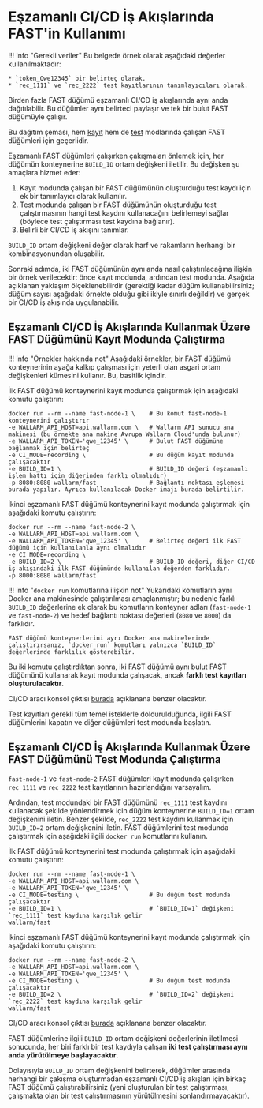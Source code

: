 [doc-ci-recording]:             ci-mode-recording.md
[doc-ci-recording-example]:     ci-mode-recording.md#deployment-of-a-fast-node-in-recording-mode
[doc-ci-testing]:               ci-mode-testing.md
[doc-ci-testing-example]:       ci-mode-testing.md#deployment-of-a-fast-node-in-the-testing-mode

#   Eşzamanlı CI/CD İş Akışlarında FAST'in Kullanımı

!!! info "Gerekli veriler" 
    Bu belgede örnek olarak aşağıdaki değerler kullanılmaktadır:

    * `token_Qwe12345` bir belirteç olarak.
    * `rec_1111` ve `rec_2222` test kayıtlarının tanımlayıcıları olarak.

Birden fazla FAST düğümü eşzamanlı CI/CD iş akışlarında aynı anda dağıtılabilir. Bu düğümler aynı belirteci paylaşır ve tek bir bulut FAST düğümüyle çalışır.

Bu dağıtım şeması, hem [kayıt][doc-ci-recording] hem de [test][doc-ci-testing] modlarında çalışan FAST düğümleri için geçerlidir.

Eşzamanlı FAST düğümleri çalışırken çakışmaları önlemek için, her düğümün konteynerine `BUILD_ID` ortam değişkeni iletilir. Bu değişken şu amaçlara hizmet eder:
1.  Kayıt modunda çalışan bir FAST düğümünün oluşturduğu test kaydı için ek bir tanımlayıcı olarak kullanılır.
2.  Test modunda çalışan bir FAST düğümünün oluşturduğu test çalıştırmasının hangi test kaydını kullanacağını belirlemeyi sağlar (böylece test çalıştırması test kaydına bağlanır).
3.  Belirli bir CI/CD iş akışını tanımlar.

`BUILD_ID` ortam değişkeni değer olarak harf ve rakamların herhangi bir kombinasyonundan oluşabilir.

Sonraki adımda, iki FAST düğümünün aynı anda nasıl çalıştırılacağına ilişkin bir örnek verilecektir: önce kayıt modunda, ardından test modunda. Aşağıda açıklanan yaklaşım ölçeklenebilirdir (gerektiği kadar düğüm kullanabilirsiniz; düğüm sayısı aşağıdaki örnekte olduğu gibi ikiyle sınırlı değildir) ve gerçek bir CI/CD iş akışında uygulanabilir.


##  Eşzamanlı CI/CD İş Akışlarında Kullanmak Üzere FAST Düğümünü Kayıt Modunda Çalıştırma

!!! info "Örnekler hakkında not"
    Aşağıdaki örnekler, bir FAST düğümü konteynerinin ayağa kalkıp çalışması için yeterli olan asgari ortam değişkenleri kümesini kullanır. Bu, basitlik içindir. 

İlk FAST düğümü konteynerini kayıt modunda çalıştırmak için aşağıdaki komutu çalıştırın:

```
docker run --rm --name fast-node-1 \    # Bu komut fast-node-1 konteynerini çalıştırır
-e WALLARM_API_HOST=api.wallarm.com \   # Wallarm API sunucu ana makinesi (bu örnekte ana makine Avrupa Wallarm Cloud'unda bulunur)
-e WALLARM_API_TOKEN='qwe_12345' \      # Bulut FAST düğümüne bağlanmak için belirteç
-e CI_MODE=recording \                  # Bu düğüm kayıt modunda çalışacaktır
-e BUILD_ID=1 \                         # BUILD_ID değeri (eşzamanlı işlem hattı için diğerinden farklı olmalıdır)
-p 8080:8080 wallarm/fast               # Bağlantı noktası eşlemesi burada yapılır. Ayrıca kullanılacak Docker imajı burada belirtilir.
```

İkinci eşzamanlı FAST düğümü konteynerini kayıt modunda çalıştırmak için aşağıdaki komutu çalıştırın:

```
docker run --rm --name fast-node-2 \
-e WALLARM_API_HOST=api.wallarm.com \
-e WALLARM_API_TOKEN='qwe_12345' \      # Belirteç değeri ilk FAST düğümü için kullanılanla aynı olmalıdır
-e CI_MODE=recording \
-e BUILD_ID=2 \                         # BUILD_ID değeri, diğer CI/CD iş akışındaki ilk FAST düğümünde kullanılan değerden farklıdır.
-p 8000:8080 wallarm/fast
```

!!! info "`docker run` komutlarına ilişkin not"
    Yukarıdaki komutların aynı Docker ana makinesinde çalıştırılması amaçlanmıştır; bu nedenle farklı `BUILD_ID` değerlerine ek olarak bu komutların konteyner adları (`fast-node-1` ve `fast-node-2`) ve hedef bağlantı noktası değerleri (`8080` ve `8000`) da farklıdır.
    
    FAST düğümü konteynerlerini ayrı Docker ana makinelerinde çalıştırırsanız, `docker run` komutları yalnızca `BUILD_ID` değerlerinde farklılık gösterebilir.

Bu iki komutu çalıştırdıktan sonra, iki FAST düğümü aynı bulut FAST düğümünü kullanarak kayıt modunda çalışacak, ancak **farklı test kayıtları oluşturulacaktır**.

CI/CD aracı konsol çıktısı [burada][doc-ci-recording-example] açıklanana benzer olacaktır.

Test kayıtları gerekli tüm temel isteklerle doldurulduğunda, ilgili FAST düğümlerini kapatın ve diğer düğümleri test modunda başlatın.

##  Eşzamanlı CI/CD İş Akışlarında Kullanmak Üzere FAST Düğümünü Test Modunda Çalıştırma

`fast-node-1` ve `fast-node-2` FAST düğümleri kayıt modunda çalışırken `rec_1111` ve `rec_2222` test kayıtlarının hazırlandığını varsayalım.  

Ardından, test modundaki bir FAST düğümünü `rec_1111` test kaydını kullanacak şekilde yönlendirmek için düğüm konteynerine `BUILD_ID=1` ortam değişkenini iletin. Benzer şekilde, `rec_2222` test kaydını kullanmak için `BUILD_ID=2` ortam değişkenini iletin. FAST düğümlerini test modunda çalıştırmak için aşağıdaki ilgili `docker run` komutlarını kullanın.

İlk FAST düğümü konteynerini test modunda çalıştırmak için aşağıdaki komutu çalıştırın:

```
docker run --rm --name fast-node-1 \
-e WALLARM_API_HOST=api.wallarm.com \
-e WALLARM_API_TOKEN='qwe_12345' \
-e CI_MODE=testing \                    # Bu düğüm test modunda çalışacaktır
-e BUILD_ID=1 \                         # `BUILD_ID=1` değişkeni `rec_1111` test kaydına karşılık gelir
wallarm/fast
```

İkinci eşzamanlı FAST düğümü konteynerini kayıt modunda çalıştırmak için aşağıdaki komutu çalıştırın:

```
docker run --rm --name fast-node-2 \
-e WALLARM_API_HOST=api.wallarm.com \
-e WALLARM_API_TOKEN='qwe_12345' \
-e CI_MODE=testing \                    # Bu düğüm test modunda çalışacaktır
-e BUILD_ID=2 \                         # `BUILD_ID=2` değişkeni `rec_2222` test kaydına karşılık gelir
wallarm/fast
```

CI/CD aracı konsol çıktısı [burada][doc-ci-testing-example] açıklanana benzer olacaktır.

FAST düğümlerine ilgili `BUILD_ID` ortam değişkeni değerlerinin iletilmesi sonucunda, her biri farklı bir test kaydıyla çalışan **iki test çalıştırması aynı anda yürütülmeye başlayacaktır**.

Dolayısıyla `BUILD_ID` ortam değişkenini belirterek, düğümler arasında herhangi bir çakışma oluşturmadan eşzamanlı CI/CD iş akışları için birkaç FAST düğümü çalıştırabilirsiniz (yeni oluşturulan bir test çalıştırması, çalışmakta olan bir test çalıştırmasının yürütülmesini sonlandırmayacaktır).